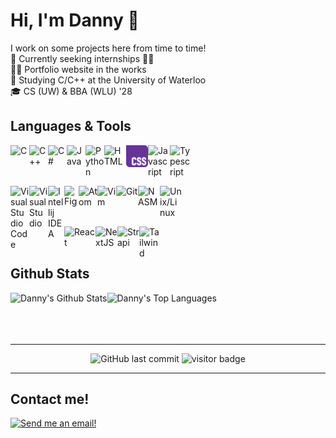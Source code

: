 # Hi, I'm Danny 👋

I work on some projects here from time to time!
<br>
💼 Currently seeking internships 🤞🙏
<br>
🧑‍💻 Portfolio website in the works
<br>
📖 Studying C/C++ at the University of Waterloo
<br>
🎓 CS (UW) & BBA (WLU) '28

## Languages & Tools

[<img align="left" alt="C" width="30px" src="https://upload.wikimedia.org/wikipedia/commons/thumb/1/18/C_Programming_Language.svg/695px-C_Programming_Language.svg.png" />](https://www.cprogramming.com/)
[<img align="left" alt="C++" width="30px" src="https://isocpp.org/assets/images/cpp_logo.png" />](https://isocpp.org/)
[<img align="left" alt="C#" width="30px" src="https://upload.wikimedia.org/wikipedia/commons/thumb/b/bd/Logo_C_sharp.svg/910px-Logo_C_sharp.svg.png" />](https://learn.microsoft.com/en-us/dotnet/csharp/)
[<img align="left" alt="Java" width="30px" src="https://upload.wikimedia.org/wikipedia/en/thumb/3/30/Java_programming_language_logo.svg/1200px-Java_programming_language_logo.svg.png" />](https://www.oracle.com/ca-en/java/technologies/)
[<img align="left" alt="Python" width="30px" src="https://upload.wikimedia.org/wikipedia/commons/thumb/c/c3/Python-logo-notext.svg/640px-Python-logo-notext.svg.png" />](https://www.python.org/)
[<img align="left" alt="HTML" width="35px" src="https://upload.wikimedia.org/wikipedia/commons/thumb/6/61/HTML5_logo_and_wordmark.svg/1200px-HTML5_logo_and_wordmark.svg.png" />]()
[<img align="left" alt="CSS" width="35px" src="https://raw.githubusercontent.com/github/explore/6c6508f34230f0ac0d49e847a326429eefbfc030/topics/css/css.png" />]()
[<img align="left" alt="Javascript" width="35px" src="https://cdn.iconscout.com/icon/free/png-256/free-javascript-2038874-1720087.png" />]()
[<img align="left" alt="Typescript" width="35px" src="https://upload.wikimedia.org/wikipedia/commons/thumb/4/4c/Typescript_logo_2020.svg/2048px-Typescript_logo_2020.svg.png" />]()

<br />
<br />
<br>

[<img align="left" alt="Visual Studio Code" width="30px" src="https://upload.wikimedia.org/wikipedia/commons/thumb/9/9a/Visual_Studio_Code_1.35_icon.svg/2048px-Visual_Studio_Code_1.35_icon.svg.png" />](https://code.visualstudio.com/)
[<img align="left" alt="Visual Studio" width="30px" src="https://upload.wikimedia.org/wikipedia/commons/thumb/2/2c/Visual_Studio_Icon_2022.svg/1200px-Visual_Studio_Icon_2022.svg.png" />](https://visualstudio.microsoft.com/)
[<img align="left" alt="Intellij IDEA" width="26px" src="https://upload.wikimedia.org/wikipedia/commons/thumb/9/9c/IntelliJ_IDEA_Icon.svg/1024px-IntelliJ_IDEA_Icon.svg.png" />](https://www.jetbrains.com/idea/)
[<img align="left" alt="Figma" width="23px" height="35px" src="https://upload.wikimedia.org/wikipedia/commons/thumb/3/33/Figma-logo.svg/1200px-Figma-logo.svg.png" />]()
[<img align="left" alt="Atom" width="30px" src="https://raw.githubusercontent.com/zeke/atom-icon/master/old-icon/2.png" />](https://atom.io/)
[<img align="left" alt="Vim" width="30px" src="https://upload.wikimedia.org/wikipedia/commons/thumb/9/9f/Vimlogo.svg/1022px-Vimlogo.svg.png" />](https://www.vim.org/)
[<img align="left" alt="Git" width="35px" src="https://git-scm.com/images/logos/downloads/Git-Icon-1788C.png" />]()
[<img align="left" alt="NASM" width="35px" src="https://www.herminos.site/_next/static/media/NASM.60abf161.svg" />](https://www.nasm.us/)
[<img align="left" alt="Unix/Linux" width="35px" src="https://upload.wikimedia.org/wikipedia/commons/thumb/3/35/Tux.svg/1200px-Tux.svg.png" />]()


<br />
<br />
<br>

[<img align="left" alt="React" width="50px" src="https://download.logo.wine/logo/React_(web_framework)/React_(web_framework)-Logo.wine.png" />]()
[<img align="left" alt="NextJS" width="35px" src="https://www.datocms-assets.com/98835/1684410508-image-7.png" />]()
[<img align="left" alt="Strapi" width="35px" src="https://images.spr.so/cdn-cgi/imagedelivery/j42No7y-dcokJuNgXeA0ig/32f3a89c-99c4-466f-8536-dd75f65fa320/Strapi-Monogram/w=256,quality=90,fit=scale-down" />]()
[<img align="left" alt="Tailwind" width="35px" src="https://upload.wikimedia.org/wikipedia/commons/thumb/d/d5/Tailwind_CSS_Logo.svg/2560px-Tailwind_CSS_Logo.svg.png" />]()


<br />
<br />

## Github Stats   

<p align="center">    
   <img align="left" alt="Danny's Github Stats" src="https://github-readme-stats.vercel.app/api?username=Danh295&show_icons=true&hide_border=true&bg_color=020122&title_color=48AF40&text_color=C3C3C3&icon_color=4ABB41&border_radius=30" />
   <img align="left" alt="Danny's Top Languages" src="https://github-readme-stats.vercel.app/api/top-langs/?username=Danh295&show_icons=true&hide_border=true&bg_color=020122&title_color=48AF40&text_color=C3C3C3&icon_color=4ABB41&border_radius=3&layout=compact&langs_count=10" />
</p>

<br />
<br />
<br />
<br />

---

<p  align="center">
  <img src="https://img.shields.io/github/last-commit/Danh295/Danh295" alt="GitHub last commit"/>
  <img src="https://komarev.com/ghpvc/?username=Danh295&color=4ABB41" alt="visitor badge"/>
</p>

---

## Contact me!
[<img alt="Send me an email!" width="120px" src="https://ssl.gstatic.com/ui/v1/icons/mail/rfr/logo_gmail_lockup_dark_1x_r2.png" />](mailto:hudanny295@gmail.com/)

